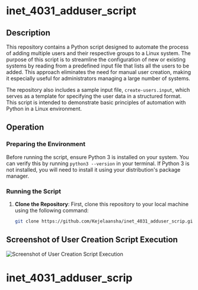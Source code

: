 # inet_4031_adduser_script

## Description

This repository contains a Python script designed to automate the process of adding multiple users and their respective groups to a Linux system. The purpose of this script is to streamline the configuration of new or existing systems by reading from a predefined input file that lists all the users to be added. This approach eliminates the need for manual user creation, making it especially useful for administrators managing a large number of systems.

The repository also includes a sample input file, `create-users.input`, which serves as a template for specifying the user data in a structured format. This script is intended to demonstrate basic principles of automation with Python in a Linux environment.

## Operation

### Preparing the Environment

Before running the script, ensure Python 3 is installed on your system. You can verify this by running `python3 --version` in your terminal. If Python 3 is not installed, you will need to install it using your distribution's package manager.

### Running the Script

1. **Clone the Repository**: First, clone this repository to your local machine using the following command:
   ```bash
   git clone https://github.com/Kejelaansha/inet_4031_adduser_scrip.git

## Screenshot of User Creation Script Execution

![Screenshot of User Creation Script Execution](screenshot.png)
# inet_4031_adduser_scrip
